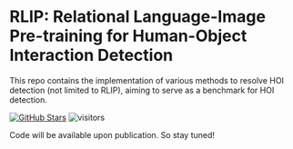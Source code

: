 # RLIP: Relational Language-Image Pre-training for Human-Object Interaction Detection
This repo contains the implementation of various methods to resolve HOI detection (not limited to RLIP), aiming to serve as a benchmark for HOI detection.

[![GitHub Stars](https://img.shields.io/github/stars/JacobYuan7/RLIP?style=social)](https://github.com/JacobYuan7/RLIP)
![visitors](https://visitor-badge.glitch.me/badge?page_id=JacobYuan7/RLIP)

Code will be available upon publication. So stay tuned!
